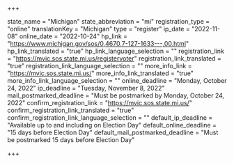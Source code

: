 +++

state_name = "Michigan"
state_abbreviation = "mi"
registration_type = "online"
translationKey = "Michigan"
type = "register"
ip_date = "2022-11-08"
online_date = "2022-10-24"
hp_link = "https://www.michigan.gov/sos/0,4670,7-127-1633---,00.html"
hp_link_translated = "true"
hp_link_language_selection = ""
registration_link = "https://mvic.sos.state.mi.us/registervoter"
registration_link_translated = "true"
registration_link_language_selection = ""
more_info_link = "https://mvic.sos.state.mi.us/"
more_info_link_translated = "true"
more_info_link_language_selection = ""
online_deadline = "Monday, October 24, 2022"
ip_deadline = "Tuesday, November 8, 2022"
mail_postmarked_deadline = "Must be postmarked by Monday, October 24, 2022"
confirm_registration_link = "https://mvic.sos.state.mi.us/"
confirm_registration_link_translated = "true"
confirm_registration_link_language_selection = ""
default_ip_deadline = "Available up to and including on Election Day"
default_online_deadline = "15 days before Election Day"
default_mail_postmarked_deadline = "Must be postmarked 15 days before Election Day"

+++